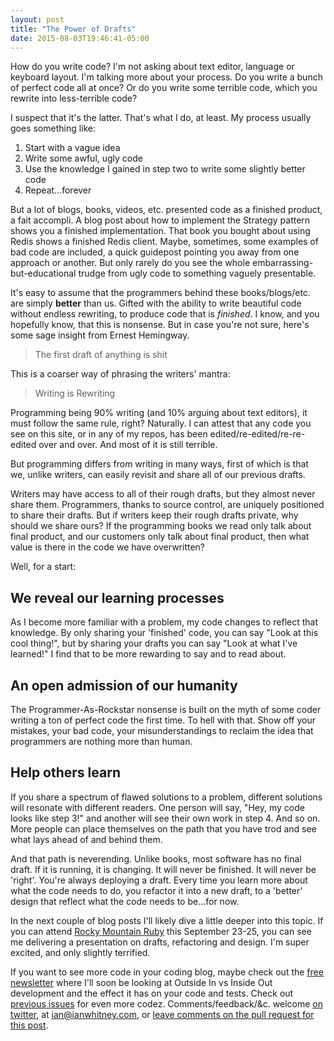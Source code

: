 ```yaml
---
layout: post
title: "The Power of Drafts"
date: 2015-08-03T19:46:41-05:00
---
```


How do you write code? I'm not asking about text editor, language or keyboard layout. I'm talking more about your process. Do you write a bunch of perfect code all at once? Or do you write some terrible code, which you rewrite into less-terrible code?

<!--break-->

I suspect that it's the latter. That's what I do, at least.  My process usually goes something like:

1. Start with a vague idea
2. Write some awful, ugly code
3. Use the knowledge I gained in step two to write some slightly better code
4. Repeat...forever

But a lot of blogs, books, videos, etc. presented code as a finished product, a fait accompli. A blog post about how to implement the Strategy pattern shows you a finished implementation. That book you bought about using Redis shows a finished Redis client. Maybe, sometimes, some examples of bad code are included, a quick guidepost pointing you away from one approach or another. But only rarely do you see the whole embarrassing-but-educational trudge from ugly code to something vaguely presentable.

It's easy to assume that the programmers behind these books/blogs/etc. are simply **better** than us. Gifted with the ability to write beautiful code without endless rewriting, to produce code that is *finished*. I know, and you hopefully know, that this is nonsense. But in case you're not sure, here's some sage insight from Ernest Hemingway.

> The first draft of anything is shit

This is a coarser way of phrasing the writers' mantra:

> Writing is Rewriting

Programming being 90% writing (and 10% arguing about text editors), it must follow the same rule, right? Naturally. I can attest that any code you see on this site, or in any of my repos, has been edited/re-edited/re-re-edited over and over. And most of it is still terrible.

But programming differs from writing in many ways, first of which is that we, unlike writers, can easily revisit and share all of our previous drafts.

Writers may have access to all of their rough drafts, but they almost never share them. Programmers, thanks to source control, are uniquely positioned to share their drafts. But if writers keep their rough drafts private, why should we share ours? If the programming books we read only talk about final product, and our customers only talk about final product, then what value is there in the code we have overwritten?

Well, for a start:

## We reveal our learning processes

As I become more familiar with a problem, my code changes to reflect that knowledge. By only sharing your 'finished' code, you can say "Look at this cool thing!", but by sharing your drafts you can say "Look at what I've learned!" I find that to be more rewarding to say and to read about.

## An open admission of our humanity

The Programmer-As-Rockstar nonsense is built on the myth of some coder writing a ton of perfect code the first time. To hell with that. Show off your mistakes, your bad code, your misunderstandings to reclaim the idea that programmers are nothing more than human.

## Help others learn

If you share a spectrum of flawed solutions to a problem, different solutions will resonate with different readers. One person will say, "Hey, my code looks like step 3!" and another will see their own work in step 4. And so on. More people can place themselves on the path that you have trod and see what lays ahead of and behind them.

And that path is neverending. Unlike books, most software has no final draft. If it is running, it is changing. It will never be finished. It will never be 'right'. You're always deploying a draft. Every time you learn more about what the code needs to do, you refactor it into a new draft, to a 'better' design that reflect what the code needs to be...for now.

In the next couple of blog posts I'll likely dive a little deeper into this topic. If you can attend [Rocky Mountain Ruby](http://rockymtnruby.com) this September 23-25, you can see me delivering a presentation on drafts, refactoring and design. I'm super excited, and only slightly terrified.

If you want to see more code in your coding blog, maybe check out the [free newsletter](http://tinyletter.com/ianwhitney/) where I'll soon be looking at Outside In vs Inside Out development and the effect it has on your code and tests. Check out [previous issues](http://tinyletter.com/ianwhitney/archive) for even more codez. Comments/feedback/&c. welcome [on twitter](https://twitter.com/iwhitney/), at ian@ianwhitney.com, or [leave comments on the pull request for this post](https://github.com/IanWhitney/designisrefactoring/pull/6).
